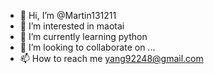 - 👋 Hi, I’m @Martin131211
- 👀 I’m interested in maotai
- 🌱 I’m currently learning python
- 💞️ I’m looking to collaborate on ...
- 📫 How to reach me 
yang92248@gmail.com
<!---
Martin131211/Martin131211 is a ✨ special ✨ repository because its `README.md` (this file) appears on your GitHub profile.
You can click the Preview link to take a look at your changes.
--->
